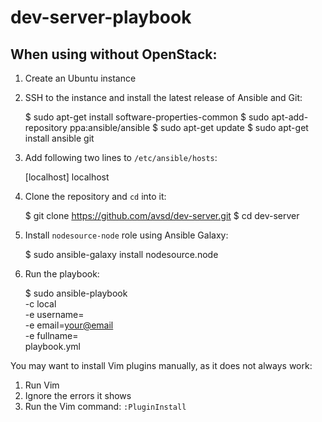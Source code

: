 # dev-server-playbook

## When using without OpenStack:


1. Create an Ubuntu instance
2. SSH to the instance and install the latest release of Ansible and Git:

    $ sudo apt-get install software-properties-common
    $ sudo apt-add-repository ppa:ansible/ansible
    $ sudo apt-get update
    $ sudo apt-get install ansible git

3. Add following two lines to ``/etc/ansible/hosts``:

    [localhost]
    localhost

4. Clone the repository and ``cd`` into it:

    $ git clone https://github.com/avsd/dev-server.git
    $ cd dev-server

5. Install ``nodesource-node`` role using Ansible Galaxy:

    $ sudo ansible-galaxy install nodesource.node

6. Run the playbook:

    $ sudo ansible-playbook \
        -c local \
        -e username=<your-desired-username> \
        -e email=<your@email> \
        -e fullname=<your-fullname> \
        playbook.yml

You may want to install Vim plugins manually, as it does not always work:

1. Run Vim
2. Ignore the errors it shows
3. Run the Vim command: ``:PluginInstall``
